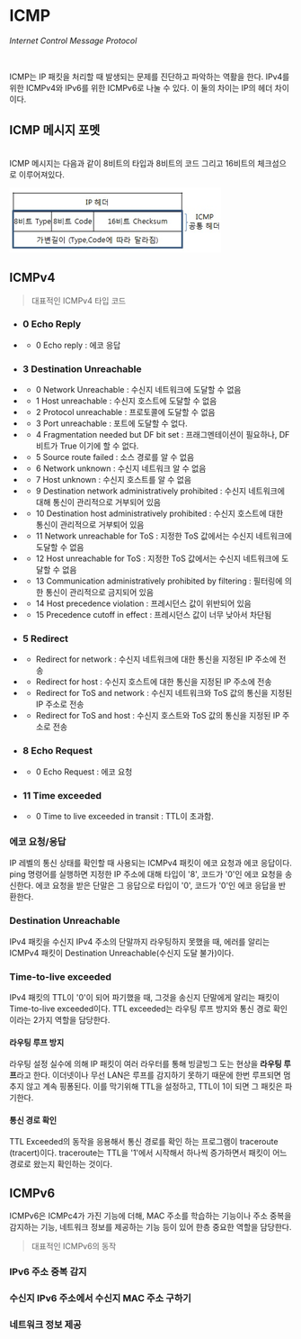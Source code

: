 # ICMP
*Internet Control Message Protocol*  

<br>

ICMP는 IP 패킷을 처리할 때 발생되는 문제를 진단하고 파악하는 역활을 한다. IPv4를 위한 ICMPv4와 IPv6를 위한 ICMPv6로 나눌 수 있다. 이 둘의 
차이는 IP의 헤더 차이이다.  

## ICMP 메시지 포멧

<br>
ICMP 메시지는 다음과 같이 8비트의 타입과 8비트의 코드 그리고 16비트의 체크섬으로 이루어져있다. 


![ICMP 메시지 포멧](icmpformat.jpg)

## ICMPv4

> 대표적인 ICMPv4 타입 코드

* ###  0 Echo Reply
* * 0 Echo reply : 에코 응답
* ### 3 Destination Unreachable
* * 0 Network Unreachable : 수신지 네트워크에 도달할 수 없음
* * 1 Host unreachable : 수신지 호스트에 도달할 수 없음
* * 2 Protocol unreachable : 프로토콜에 도달할 수 없음
* * 3 Port unreachable : 포트에 도달할 수 없다.
* * 4 Fragmentation needed but DF bit set : 프래그멘테이션이 필요하나, DF 비트가 True 이기에 할 수 없다.
* * 5 Source route failed : 소스 경로를 알 수 없음
* * 6 Network unknown : 수신지 네트워크 알 수 없음
* * 7 Host unknown : 수신지 호스트를 알 수 없음
* * 9 Destination network administratively prohibited : 수신지 네트워크에 대해 통신이 관리적으로 거부되어 있음
* * 10 Destination host administratively prohibited : 수신지 호스트에 대한 통신이 관리적으로 거부퇴어 있음
* * 11 Network unreachable for ToS : 지정한 ToS 값에서는 수신지 네트워크에 도달할 수 없음
* * 12 Host unreachable for ToS : 지정한 ToS 값에서는 수신지 네트워크에 도달할 수 없음
* * 13 Communication administratively prohibited by filtering : 필터링에 의한 통신이 관리적으로 금지되어 있음
* * 14 Host precedence violation : 프레시던스 값이 위반되어 있음
* * 15 Precedence cutoff in effect : 프레시던스 값이 너무 낮아서 차단됨
* ### 5 Redirect 
* * Redirect for network : 수신지 네트워크에 대한 통신을 지정된 IP 주소에 전송
* * Redirect for host : 수신지 호스트에 대한 통신을 지정된 IP 주소에 전송
* * Redirect for ToS and network : 수신지 네트워크와 ToS 값의 통신을 지정된 IP 주소로 전송
* * Redirect for ToS and host : 수신지 호스트와 ToS 값의 통신을 지정된 IP 주소로 전송
* ### 8 Echo Request
* * 0 Echo Request : 에코 요청
* ### 11 Time exceeded
* * 0 Time to live exceeded in transit : TTL이 초과함.


### 에코 요청/응답
IP 레벨의 통신 상태를 확인할 때 사용되는 ICMPv4 패킷이 에코 요청과 에코 응답이다. ping 명령어를 실행하면 지정한 IP 주소에 대해 타입이 '8', 코드가 '0'인 
에코 요청을 송신한다. 에코 요청을 받은 단말은 그 응답으로 타입이 '0', 코드가 '0'인 에코 응답을 반환한다.  

### Destination Unreachable
IPv4 패킷을 수신지 IPv4 주소의 단말까지 라우팅하지 못했을 때, 에러를 알리는 ICMPv4 패킷이 Destination Unreachable(수신지 도달 불가)이다.  

### Time-to-live exceeded
IPv4 패킷의 TTL이 '0'이 되어 파기했을 때, 그것을 송신지 단말에게 알리는 패킷이 Time-to-live exceeded이다. TTL exceeded는 라우팅 루프 방지와
통신 경로 확인이라는 2가지 역할을 담당한다.

#### 라우팅 루프 방지
라우팅 설정 실수에 의해 IP 패킷이 여러 라우터를 통해 빙글빙그 도는 현상을 **라우팅 루프**라고 한다. 이더넷이나 무선 LAN은 루프를 감지하기 못하기 때문에 한번 루프되면 
멈추지 않고 계속 핑퐁된다. 이를 막기위해 TTL을 설정하고, TTL이 1이 되면 그 패킷은 파기한다. 

#### 통신 경로 확인
TTL Exceeded의 동작을 응용해서 통신 경로를 확인 하는 프로그램이 traceroute (tracert)이다. traceroute는 TTL을 '1'에서 시작해서
하나씩 증가하면서 패킷이 어느 경로로 왔는지 확인하는 것이다. 


## ICMPv6

ICMPv6은 ICMPc4가 가진 기능에 더해, MAC 주소를 학습하는 기능이나 주소 중복을 감지하는 기능, 네트워크 정보를 제공하는 기능 등이 있어 한층 중요한 역할을 
담당한다.  

> 대표적인 ICMPv6의 동작

### IPv6 주소 중복 감지

### 수신지 IPv6 주소에서 수신지 MAC 주소 구하기

### 네트워크 정보 제공
